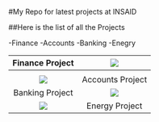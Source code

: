 #My Repo for latest projects at INSAID


##Here is the list of all the Projects


-Finance
-Accounts
-Banking
-Enegry


| Finance Project  | [![](Finance)](https://raw.githubusercontent.com/Vamsi-Vuyyuru/MyFristRepo/master/images/MyPhoto.png)  |
| :------------: | :------------: |
|   |   |
|  [![](Accounts)](https://raw.githubusercontent.com/Vamsi-Vuyyuru/MyFristRepo/master/images/MyPhoto.png) |  Accounts Project |
| Banking Project | [![](Banking)](https://raw.githubusercontent.com/Vamsi-Vuyyuru/MyFristRepo/master/images/MyPhoto.png)  |
|  [![](Energy)](https://raw.githubusercontent.com/Vamsi-Vuyyuru/MyFristRepo/master/images/MyPhoto.png) |  Energy Project|



